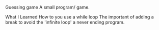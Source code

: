 


Guessing game
A small program/ game.


What I Learned
How to you use a while loop
The important of adding a break to avoid the 'infinite loop' a never ending program.



